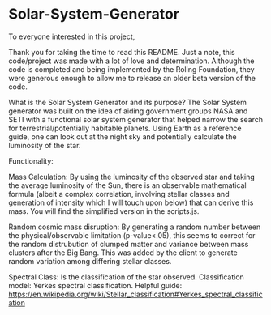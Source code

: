 # Solar-System-Generator
To everyone interested in this project,

Thank you for taking the time to read this README. Just a note, this code/project was made with a lot of love and determination.
Although the code is completed and being implemented by the Roling Foundation, they were generous enough to allow me to release
an older beta version of the code. 

What is the Solar System Generator and its purpose?
The Solar System generator was built on the idea of aiding government groups NASA and SETI with a functional solar system generator that
helped narrow the search for terrestrial/potentially habitable planets. Using Earth as a reference guide, one can look out at the night 
sky and potentially calculate the luminosity of the star. 

Functionality:

Mass Calculation: By using the luminosity of the observed star and taking the average luminosity of the Sun, there is an observable mathematical formula (albeit a complex correlation, involving stellar classes and generation of intensity which I will touch upon below) that can derive this mass. You will find the simplified version in the scripts.js. 

Random cosmic mass disruption: By generating a random number between the physical/observable limitation (p-value<.05), this seems to correct for the random distrubution of clumped matter and variance between mass clusters after the Big Bang. This was added by the client to generate random variation among differing stellar classes. 

Spectral Class: Is the classification of the star observed. Classification model: Yerkes spectral classification.
Helpful guide: https://en.wikipedia.org/wiki/Stellar_classification#Yerkes_spectral_classification

